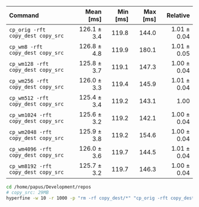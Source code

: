 | Command | Mean [ms] | Min [ms] | Max [ms] | Relative |
|:---|---:|---:|---:|---:|
| `cp_orig -rft copy_dest copy_src` | 126.1 ± 3.4 | 119.8 | 144.0 | 1.01 ± 0.04 |
| `cp_wm8 -rft copy_dest copy_src` | 126.8 ± 4.8 | 119.9 | 180.1 | 1.01 ± 0.05 |
| `cp_wm128 -rft copy_dest copy_src` | 125.8 ± 3.7 | 119.1 | 147.3 | 1.00 ± 0.04 |
| `cp_wm256 -rft copy_dest copy_src` | 126.0 ± 3.3 | 119.4 | 145.9 | 1.01 ± 0.04 |
| `cp_wm512 -rft copy_dest copy_src` | 125.4 ± 3.4 | 119.2 | 143.1 | 1.00 |
| `cp_wm1024 -rft copy_dest copy_src` | 125.6 ± 3.2 | 119.2 | 142.1 | 1.00 ± 0.04 |
| `cp_wm2048 -rft copy_dest copy_src` | 125.9 ± 3.8 | 119.2 | 154.6 | 1.00 ± 0.04 |
| `cp_wm4096 -rft copy_dest copy_src` | 126.0 ± 3.6 | 119.7 | 144.5 | 1.01 ± 0.04 |
| `cp_wm8192 -rft copy_dest copy_src` | 125.7 ± 3.2 | 119.7 | 146.3 | 1.00 ± 0.04 |


```bash
cd /home/papus/Development/repos
# copy_src: 29MB
hyperfine -w 10 -r 1000 -p "rm -rf copy_dest/*" "cp_orig -rft copy_dest copy_src" "cp_wm128 -rft copy_dest copy_src" "cp_wm256 -rft copy_dest copy_src" "cp_wm512 -rft copy_dest copy_src" "cp_wm1024 -rft copy_dest copy_src" "cp_wm2048 -rft copy_dest copy_src"
```
